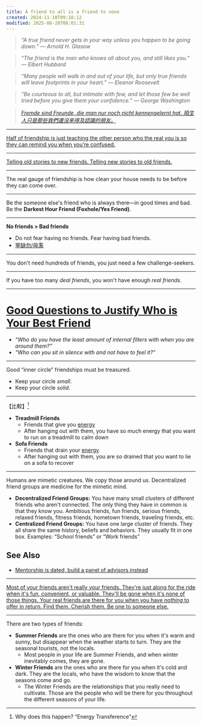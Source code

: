 ```yaml
---
title: A friend to all is a friend to none
created: 2024-11-18T09:18:12
modified: 2025-08-28T08:01:31
---
```


> _“A true friend never gets in your way unless you happen to be going down.” — Arnold H. Glasow_

> _“The friend is the man who knows all about you, and still likes you.” — Elbert Hubbard_

> _“Many people will walk in and out of your life, but only true friends will leave footprints in your heart.” — Eleanor Roosevelt_

> _“Be courteous to all, but intimate with few, and let those few be well tried before you give them your confidence.” — George Washington_

> _[Fremde sind Freunde, die man nur noch nicht kennengelernt hat. 陌生人只是那些我們還沒來得及認識的朋友。](https://www.godic.net/home/dailysentence/2663f4f2-2119-4048-9bb4-a4fafe7ec25b)_

---

[Half of friendship is just teaching the other person who the real you is so they can remind you when you’re confused.](https://x.com/anuatluru/status/1784769105888755793)

---

[Telling old stories to new friends. Telling new stories to old friends.](https://x.com/anuatluru/status/1788974353108848675)

---

The real gauge of friendship is how clean your house needs to be before they can come over.

---

Be the someone else's friend who is always there—in good times and bad. Be the **Darkest Hour Friend (Foxhole/Yes Friend)**.

---

**No friends > Bad friends**
* Do not fear having no friends. Fear having bad friends.
* [寧缺勿/毋濫](https://www.google.com/search?q=%E5%AF%A7%E7%BC%BA%E5%8B%BF%E6%BF%AB)

---

You don't need hundreds of friends, you just need a few challenge-seekers.

---

If you have too many _deal friends_, you won't have enough _real friends_.

---

# [Good Questions to Justify Who is Your Best Friend](how-to-ask-good-and-right-questions.md)

* _“Who do you have the least amount of internal filters with when you are around them?”_
* _“Who can you sit in silence with and not have to feel it?”_

---

Good “inner circle” friendships must be treasured.

* Keep your circle _small_.
* Keep your circle _solid_.

---

【比較】[^1]

* **Treadmill Friends**
	* Friends that give you [energy](Energy%20Management.md)
	* After hanging out with them, you have so much energy that you want to run on a treadmill to calm down
* **Sofa Friends**
	* Friends that drain your [energy](Energy%20Management.md)
	* After hanging out with them, you are so drained that you want to lie on a sofa to recover

---

Humans are mimetic creatures. We copy those around us. Decentralized friend groups are medicine for the mimetic mind.

* **Decentralized Friend Groups:** You have many small clusters of different friends who aren't connected. The only thing they have in common is that they know you. Ambitious friends, fun friends, serious friends, relaxed friends, fitness friends, hometown friends, traveling friends, etc.
* **Centralized Friend Groups:** You have one large cluster of friends. They all share the same history, beliefs and behaviors. They usually fit in one box. Examples: “School friends” or “Work friends”

## See Also

* [Mentorship is dated, build a panel of advisors instead](Mentorship%20is%20dated,%20build%20a%20panel%20of%20advisors%20instead.md)

---

[Most of your friends aren't really your friends. They're just along for the ride when it's fun, convenient, or valuable. They'll be gone when it's none of those things. Your real friends are there for you when you have *nothing* to offer in return. Find them. Cherish them. Be one to someone else.](https://x.com/SahilBloom/status/1513143690423934977)

---

There are two types of friends:

* **Summer Friends** are the ones who are there for you when it's warm and sunny, but disappear when the weather starts to turn. They are the seasonal tourists, not the locals.
	* Most people in your life are Summer Friends, and when winter inevitably comes, they are gone.
* **Winter Friends** are the ones who are there for you when it's cold and dark. They are the locals, who have the wisdom to know that the seasons come and go.
	* The Winter Friends are the relationships that you really need to cultivate. Those are the people who will be there for you throughout the different seasons of your life.

[^1]: Why does this happen? “Energy Transference”
